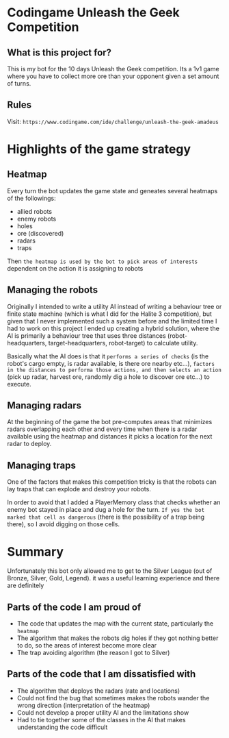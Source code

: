 # Codingame Unleash the Geek Competition

## What is this project for?

This is my bot for the 10 days Unleash the Geek competition. Its a 1v1 game where you have to collect more ore than your opponent given a set amount of turns.

## Rules

Visit: `https://www.codingame.com/ide/challenge/unleash-the-geek-amadeus`

# Highlights of the game strategy

## Heatmap

Every turn the bot updates the game state and geneates several heatmaps of the followings:

- allied robots
- enemy robots
- holes
- ore (discovered)
- radars
- traps

Then `the heatmap is used by the bot to pick areas of interests` dependent on the action it is assigning to robots

## Managing the robots

Originally I intended to write a utility AI instead of writing a behaviour tree or finite state machine (which is what I did for the Halite 3 competition), but given that I never implemented such a system before and the limited time I had to work on this project I ended up creating a hybrid solution, where the AI is primarily a behaviour tree that uses three distances (robot-headquarters, target-headquarters, robot-target) to calculate utility.

Basically what the AI does is that it `performs a series of checks` (is the robot's cargo empty, is radar available, is there ore nearby etc...), `factors in the distances to performa those actions, and then selects an action` (pick up radar, harvest ore, randomly dig a hole to discover ore etc...) to execute.

## Managing radars

At the beginning of the game the bot pre-computes areas that minimizes radars overlapping each other and every time when there is a radar available using the heatmap and distances it picks a location for the next radar to deploy.

## Managing traps

One of the factors that makes this competition tricky is that the robots can lay traps that can explode and destroy your robots.

In order to avoid that I added a PlayerMemory class that checks whether an enemy bot stayed in place and dug a hole for the turn. `If yes the bot marked that cell as dangerous` (there is the possibility of a trap being there), so I avoid digging on those cells.

# Summary

Unfortunately this bot only allowed me to get to the Silver League (out of Bronze, Silver, Gold, Legend). it was a useful learning experience and there are definitely

## Parts of the code I am proud of

- The code that updates the map with the current state, particularly the `heatmap`
- The algorithm that makes the robots dig holes if they got nothing better to do, so the areas of interest become more clear
- The trap avoiding algorithm (the reason I got to Silver)

## Parts of the code that I am dissatisfied with

- The algorithm that deploys the radars (rate and locations)
- Could not find the bug that sometimes makes the robots wander the wrong direction (interpretation of the heatmap)
- Could not develop a proper utility AI and the limitations show
- Had to tie together some of the classes in the AI that makes understanding the code difficult
